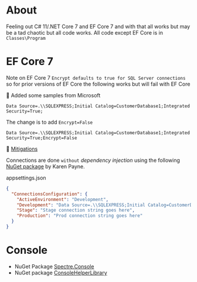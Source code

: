 ﻿# About


Feeling out C# 11/.NET Core 7 and EF Core 7 and with that all works but may be a tad chaotic but all code works. All code except EF Core is in `Classes\Program`


# EF Core 7

Note on EF Core 7 `Encrypt defaults to true for SQL Server connections` so for prior versions of EF Core the following works but will fail with EF Core


:trident: Added some samples from Microsoft

```
Data Source=.\\SQLEXPRESS;Initial Catalog=CustomerDatabase1;Integrated Security=True;
```

The change is to add `Encrypt=False`

```
Data Source=.\\SQLEXPRESS;Initial Catalog=CustomerDatabase1;Integrated Security=True;Encrypt=False
```

:small_blue_diamond: [Mitigations](https://learn.microsoft.com/en-us/ef/core/what-is-new/ef-core-7.0/breaking-changes#mitigations)

Connections are done `without` *dependency injection* using the following [NuGet package](https://www.nuget.org/packages/ConfigurationLibrary/) by Karen Payne.

appsettings.json

```json
{
  "ConnectionsConfiguration": {
    "ActiveEnvironment": "Development",
    "Development": "Data Source=.\\SQLEXPRESS;Initial Catalog=CustomerDatabase1;Integrated Security=True;Encrypt=False",
    "Stage": "Stage connection string goes here",
    "Production": "Prod connection string goes here"
  }
}
```




# Console

- NuGet Package [Spectre.Console](https://www.nuget.org/packages/Spectre.Console/0.45.0)
- NuGet package [ConsoleHelperLibrary](https://www.nuget.org/packages/ConsoleHelperLibrary)


